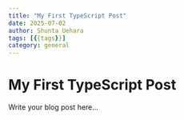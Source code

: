 ```yaml
---
title: "My First TypeScript Post"
date: 2025-07-02
author: Shunta Uehara
tags: [{{tags}}]
category: general
---
```


# My First TypeScript Post

Write your blog post here...